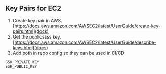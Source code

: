 

## Key Pairs for EC2

1. Create key pair in AWS. [https://docs.aws.amazon.com/AWSEC2/latest/UserGuide/create-key-pairs.html](docs)
2. Get the publicssss key. [https://docs.aws.amazon.com/AWSEC2/latest/UserGuide/describe-keys.html](docs)
3. Add both in repo config so they can be used in CI/CD. 
```
SSH_PRIVATE_KEY
SSH_PUBLIC_KEY
```